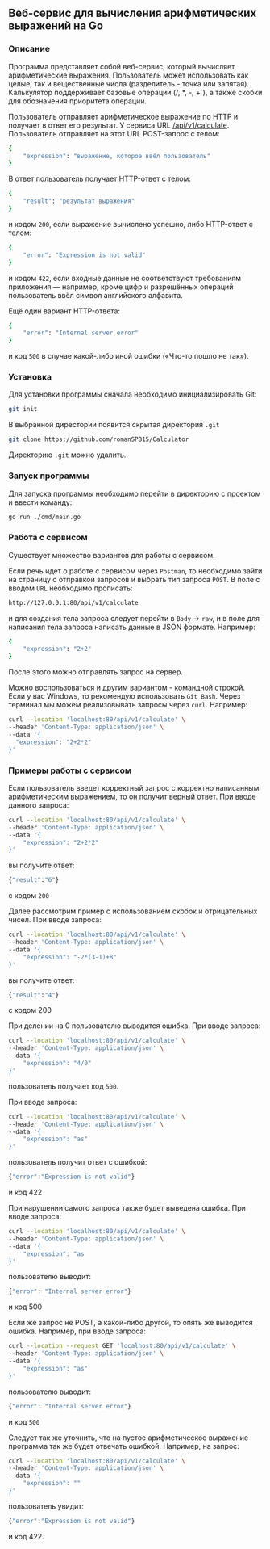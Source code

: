﻿## Веб-сервис для вычисления арифметических выражений на Go

### Описание

Программа представляет собой веб-сервис, который вычисляет арифметические выражения. Пользователь может использовать как целые, так и вещественные числа (разделитель - точка или запятая). Калькулятор поддерживает базовые операции (/, *, -, +`), а также скобки для обозначения приоритета операции.

Пользователь отправляет арифметическое выражение по HTTP и получает в ответ его результат. У сервиса URL [/api/v1/calculate](http://127.0.0.1:8080/api/v1/calculate). Пользователь отправляет на этот URL POST-запрос с телом:
```bash
{
    "expression": "выражение, которое ввёл пользователь"
}
```
В ответ пользователь получает HTTP-ответ с телом:
```bash
{
    "result": "результат выражения"
}
```
и кодом `200`, если выражение вычислено успешно, либо HTTP-ответ с телом:
```bash
{
    "error": "Expression is not valid"
}
```
и кодом `422`, если входные данные не соответствуют требованиям приложения — например, кроме цифр и разрешённых операций пользователь ввёл символ английского алфавита.

Ещё один вариант HTTP-ответа:
```bash
{
    "error": "Internal server error"
}
```
и код `500` в случае какой-либо иной ошибки («Что-то пошло не так»).

### Установка
Для установки программы сначала необходимо инициализировать Git:
```bash
git init
````
В выбранной дирестории появится скрытая директория `.git`
```bash
git clone https://github.com/romanSPB15/Calculator
```
Директорию `.git` можно удалить.

### Запуск программы
Для запуска программы необходимо перейти в директорию с проектом и ввести команду:
```bash
go run ./cmd/main.go
```

### Работа с сервисом

Существует множество вариантов для работы с сервисом.

Если речь идет о работе с сервисом через `Postman`, то необходимо зайти на страницу с отправкой запросов и выбрать тип запроса `POST`. В поле с вводом `URL` необходимо прописать:
```bash
http://127.0.0.1:80/api/v1/calculate
```
и для создания тела запроса следует перейти в `Body` -> `raw`, и в поле для написания тела запроса написать данные в JSON формате. Например:
```bash
{
    "expression": "2+2"
}
```
После этого можно отправлять запрос на сервер.

Можно воспользоваться и другим вариантом - командной строкой. Если у вас Windows, то рекомендую использовать `Git Bash`. Через терминал мы можем реализовывать запросы через `curl`. Например:
```bash
curl --location 'localhost:80/api/v1/calculate' \
--header 'Content-Type: application/json' \
--data '{
  "expression": "2+2*2"
}'
```

### Примеры работы с сервисом

Если пользователь введет корректный запрос с корректно написанным арифметическим выражением, то он получит верный ответ.
При вводе данного запроса:
```bash
curl --location 'localhost:80/api/v1/calculate' \
--header 'Content-Type: application/json' \
--data '{
    "expression": "2+2*2"
}'
```
вы получите ответ:
```bash
{"result":"6"}
```
с кодом `200`

Далее рассмотрим пример с использованием скобок и отрицательных чисел. При вводе запроса:
```bash
curl --location 'localhost:80/api/v1/calculate' \
--header 'Content-Type: application/json' \
--data '{
    "expression": "-2*(3-1)+8"
}'
```
вы получите ответ:
```bash
{"result":"4"}
```
с кодом 200

При делении на 0 пользователю выводится ошибка. При вводе запроса:
```bash
curl --location 'localhost:80/api/v1/calculate' \
--header 'Content-Type: application/json' \
--data '{
    "expression": "4/0"
}'
```
пользователь получает код `500`.

При вводе запроса:
```bash
curl --location 'localhost:80/api/v1/calculate' \
--header 'Content-Type: application/json' \
--data '{
    "expression": "as"
}'
```
пользователь получит ответ с ошибкой:
```bash
{"error":"Expression is not valid"}
```
и код 422

При нарушении самого запроса также будет выведена ошибка. При вводе запроса:
```bash
curl --location 'localhost:80/api/v1/calculate' \
--header 'Content-Type: application/json' \
--data '{
    "expression": "as
}'
```
пользователю выводит:
```bash
{"error": "Internal server error"}
```
и код 500

Если же запрос не POST, а какой-либо другой, то опять же выводится ошибка. Например, при вводе запроса:
```bash
curl --location --request GET 'localhost:80/api/v1/calculate' \
--header 'Content-Type: application/json' \
--data '{
    "expression": "as"
}'
```
пользователю выводит:
```bash
{"error": "Internal server error"}
```
и код `500`

Следует так же уточнить, что на пустое арифметическое выражение программа так же будет отвечать ошибкой. Например, на запрос:
```bash
curl --location 'localhost:80/api/v1/calculate' \
--header 'Content-Type: application/json' \
--data '{
    "expression": ""
}'
```
пользователь увидит:
```bash
{"error":"Expression is not valid"}
```
и код 422.
